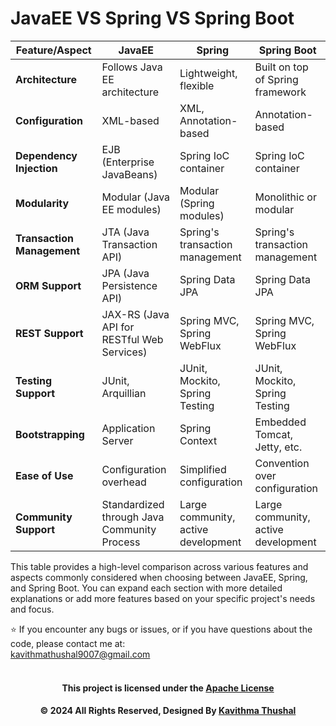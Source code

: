 # JavaEE VS Spring VS Spring Boot

| Feature/Aspect        | JavaEE                           | Spring                          | Spring Boot                      |
|-----------------------|----------------------------------|---------------------------------|----------------------------------|
| **Architecture**      | Follows Java EE architecture     | Lightweight, flexible           | Built on top of Spring framework |
| **Configuration**     | XML-based                        | XML, Annotation-based           | Annotation-based                 |
| **Dependency Injection** | EJB (Enterprise JavaBeans)     | Spring IoC container            | Spring IoC container             |
| **Modularity**        | Modular (Java EE modules)        | Modular (Spring modules)        | Monolithic or modular            |
| **Transaction Management** | JTA (Java Transaction API)  | Spring's transaction management | Spring's transaction management  |
| **ORM Support**       | JPA (Java Persistence API)       | Spring Data JPA                 | Spring Data JPA                  |
| **REST Support**      | JAX-RS (Java API for RESTful Web Services) | Spring MVC, Spring WebFlux | Spring MVC, Spring WebFlux       |
| **Testing Support**   | JUnit, Arquillian                | JUnit, Mockito, Spring Testing  | JUnit, Mockito, Spring Testing   |
| **Bootstrapping**     | Application Server              | Spring Context                 | Embedded Tomcat, Jetty, etc.     |
| **Ease of Use**       | Configuration overhead          | Simplified configuration        | Convention over configuration    |
| **Community Support** | Standardized through Java Community Process | Large community, active development | Large community, active development |

This table provides a high-level comparison across various features and aspects commonly considered when choosing between JavaEE, Spring, and Spring Boot. You can expand each section with more detailed explanations or add more features based on your specific project's needs and focus.

⭐️ If you encounter any bugs or issues, or if you have questions about the code, please contact me at:<br/>
[kavithmathushal9007@gmail.com](mailto:kavithmathushal9007@gmail.com)<br/><br/>

<div align="center">

#### This project is licensed under the [Apache License](LICENSE)

#### © 2024 All Rights Reserved, Designed By [Kavithma Thushal](https://github.com/Kavithma-Thushal)

</div>
